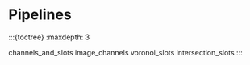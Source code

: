 # Pipelines

:::{toctree}
:maxdepth: 3

channels_and_slots
image_channels
voronoi_slots
intersection_slots
:::